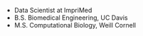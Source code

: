 - Data Scientist at ImpriMed
- B.S. Biomedical Engineering, UC Davis
- M.S. Computational Biology, Weill Cornell
<!---
surya-vishnubhatt/surya-vishnubhatt is a ✨ special ✨ repository because its `README.md` (this file) appears on your GitHub profile.
You can click the Preview link to take a look at your changes.
--->
